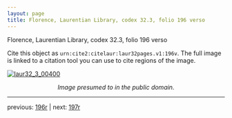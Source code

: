 ```yaml
---
layout: page
title: Florence, Laurentian Library, codex 32.3, folio 196 verso
---
```


Florence, Laurentian Library, codex 32.3, folio 196 verso

Cite this object as `urn:cite2:citelaur:laur32pages.v1:196v`.  The full image is linked to a citation tool you can use to cite regions of the image.

[![laur32_3_00400](http://www.homermultitext.org/iipsrv?IIIF=/project/homer/pyramidal/deepzoom/citelaur/laur32imgs/v1/laur32_3_00400.tif/full/800,/0/default.jpg)](http://www.homermultitext.org/ict2/?urn=urn:cite2:citelaur:laur32imgs.v1:laur32_3_00400) 

<p style="text-align: center; font-style: italic;">Image presumed to in the public domain.</p>

---

previous: [196r](../196r/) | next: [197r](../197r/)